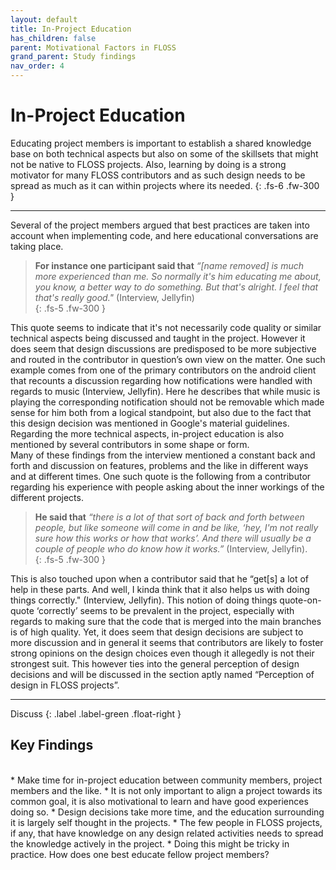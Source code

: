 ```yaml
---
layout: default
title: In-Project Education
has_children: false
parent: Motivational Factors in FLOSS
grand_parent: Study findings
nav_order: 4
---
```


# In-Project Education
Educating project members is important to establish a shared knowledge base on both technical aspects but also on some of the skillsets that might not be native to FLOSS projects. Also, learning by doing is a strong motivator for many FLOSS contributors and as such design needs to be spread as much as it can within projects where its needed.
{: .fs-6 .fw-300 }

---

Several of the project members argued that best practices are taken into account when implementing code, and here educational conversations are taking place.  

> **For instance one participant said that** *“[name removed] is much more experienced than me. So normally it's him educating me about, you know, a better way to do something. But that's alright. I feel that that's really good."* (Interview, Jellyfin)  
{: .fs-5 .fw-300 }

This quote seems to indicate that it's not necessarily code quality or similar technical aspects being discussed and taught in the project. However it does seem that design discussions are predisposed to be more subjective and routed in the contributor in question’s own view on the matter. One such example comes from one of the primary contributors on the android client that recounts a discussion regarding how notifications were handled with regards to music (Interview, Jellyfin). Here he describes that while music is playing the corresponding notification should not be removable which made sense for him both from a logical standpoint, but also due to the fact that this design decision was mentioned in Google's material guidelines. Regarding the more technical aspects, in-project education is also mentioned by several contributors in some shape or form.  
Many of these findings from the interview mentioned a constant back and forth and discussion on features, problems and the like in different ways and at different times. One such quote is the following from a contributor regarding his experience with people asking about the inner workings of the different projects.  

> **He said that** *“there is a lot of that sort of back and forth between people, but like someone will come in and be like, ‘hey, I'm not really sure how this works or how that works’. And there will usually be a couple of people who do know how it works.”* (Interview, Jellyfin).  
{: .fs-5 .fw-300 }

This is also touched upon when a contributor said that he “get[s] a lot of help in these parts. And well, I kinda think that it also helps us with doing things correctly." (Interview, Jellyfin). This notion of doing things quote-on-quote ‘correctly’ seems to be prevalent in the project, especially with regards to making sure that the code that is merged into the main branches is of high quality. Yet, it does seem that design decisions are subject to more discussion and in general it seems that contributors are likely to foster strong opinions on the design choices even though it allegedly is not their strongest suit. This however ties into the general perception of design decisions and will be discussed in the section aptly named “Perception of design in FLOSS projects”.

---
Discuss 
{: .label .label-green .float-right }
## Key Findings
<br/>
* Make time for in-project education between community members, project members and the like.
    * It is not only important to align a project towards its common goal, it is also motivational to learn and have good experiences doing so.
* Design decisions take more time, and the education surrounding it is largely self thought in the projects.
* The few people in FLOSS projects, if any, that have knowledge on any design related activities needs to spread the knowledge actively in the project.
    * Doing this might be tricky in practice. How does one best educate fellow project members?
